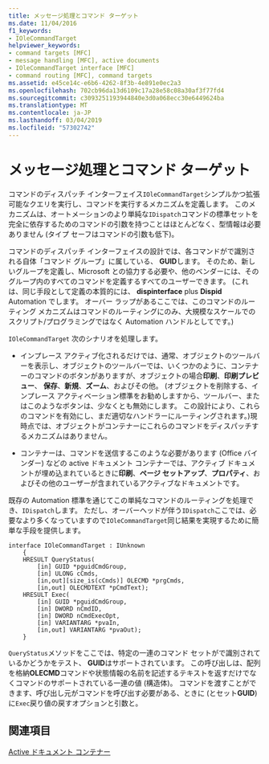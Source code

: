 ```yaml
---
title: メッセージ処理とコマンド ターゲット
ms.date: 11/04/2016
f1_keywords:
- IOleCommandTarget
helpviewer_keywords:
- command targets [MFC]
- message handling [MFC], active documents
- IOleCommandTarget interface [MFC]
- command routing [MFC], command targets
ms.assetid: e45ce14c-e6b6-4262-8f3b-4e891e0ec2a3
ms.openlocfilehash: 702cb96da13d6109c17a28e58c08a30af3f77fd4
ms.sourcegitcommit: c3093251193944840e3d0a068ecc30e6449624ba
ms.translationtype: MT
ms.contentlocale: ja-JP
ms.lasthandoff: 03/04/2019
ms.locfileid: "57302742"
---
```

# <a name="message-handling-and-command-targets"></a>メッセージ処理とコマンド ターゲット

コマンドのディスパッチ インターフェイス`IOleCommandTarget`シンプルかつ拡張可能なクエリを実行し、コマンドを実行するメカニズムを定義します。 このメカニズムは、オートメーションのより単純な`IDispatch`コマンドの標準セットを完全に依存するためのコマンドの引数を持つことはほとんどなく、型情報は必要ありません (タイプ セーフはコマンドの引数も低下)。

コマンドのディスパッチ インターフェイスの設計では、各コマンドがで識別される自体「コマンド グループ」に属している、 **GUID**します。 そのため、新しいグループを定義し、Microsoft との協力する必要や、他のベンダーには、そのグループ内のすべてのコマンドを定義するすべてのユーザーできます。 (これは、同じ手段として定義の本質的には、 **dispinterface** plus **Dispid** Automation でします。 オーバー ラップがあるここでは、このコマンドのルーティング メカニズムはコマンドのルーティングにのみ、大規模なスケールでのスクリプト/プログラミングではなく Automation ハンドルとしてです。)

`IOleCommandTarget` 次のシナリオを処理します。

- インプレース アクティブ化されるだけでは、通常、オブジェクトのツールバーを表示し、オブジェクトのツールバーでは、いくつかのように、コンテナーのコマンドのボタンがありますが、オブジェクトの場合**印刷**、**印刷プレビュー**、 **保存**、**新規**、**ズーム**、およびその他。 (オブジェクトを削除する、インプレース アクティベーション標準をお勧めしますから、ツールバー、またはこのようなボタンは、少なくとも無効にします。 この設計により、これらのコマンドを有効にし、まだ適切なハンドラーにルーティングされます。)現時点では、オブジェクトがコンテナーにこれらのコマンドをディスパッチするメカニズムはありません。

- コンテナーは、コマンドを送信するこのような必要があります (Office バインダー) などの active ドキュメント コンテナーでは、アクティブ ドキュメントが埋め込まれているときに**印刷**、**ページ セットアップ**、**プロパティ**、およびその他のユーザーが含まれているアクティブなドキュメントです。

既存の Automation 標準を通じてこの単純なコマンドのルーティングを処理でき、`IDispatch`します。 ただし、オーバーヘッドが伴う`IDispatch`ここでは、必要なより多くなっていますので`IOleCommandTarget`同じ結果を実現するために簡単な手段を提供します。

```
interface IOleCommandTarget : IUnknown
    {
    HRESULT QueryStatus(
        [in] GUID *pguidCmdGroup,
        [in] ULONG cCmds,
        [in,out][size_is(cCmds)] OLECMD *prgCmds,
        [in,out] OLECMDTEXT *pCmdText);
    HRESULT Exec(
        [in] GUID *pguidCmdGroup,
        [in] DWORD nCmdID,
        [in] DWORD nCmdExecOpt,
        [in] VARIANTARG *pvaIn,
        [in,out] VARIANTARG *pvaOut);
    }
```

`QueryStatus`メソッドをここでは、特定の一連のコマンド セットがで識別されているかどうかをテスト、 **GUID**はサポートされています。 この呼び出しは、配列を格納**OLECMD**コマンドや状態情報の名前を記述するテキストを返すだけでなくコマンドのサポートされている一連の値 (構造体)。 コマンドを渡すことができます、呼び出し元がコマンドを呼び出す必要がある、ときに (とセット**GUID**) に`Exec`戻り値の戻すオプションと引数と。

## <a name="see-also"></a>関連項目

[Active ドキュメント コンテナー](../mfc/active-document-containers.md)
